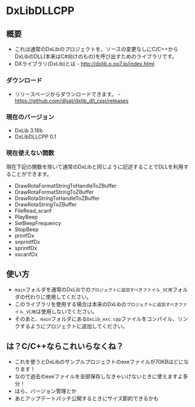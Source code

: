 # DxLibDLLCPP

## 概要
* これは通常のDxLibのプロジェクトを、ソースの変更なしにC/C++からDxLibのDLL(本来はC#向けのもの)を呼び出すためのライブラリです。
* DXライブラリ(DxLib)とは - http://dxlib.o.oo7.jp/index.html

### ダウンロード
* リリースページからダウンロードできます。 - https://github.com/dlsat/dxlib_dll_cpp/releases

### 現在のバージョン
* DxLib 3.16b
* DxLibDLLCPP 0.1

### 現在使えない関数
現在下記の関数を除いて通常のDxLibと同じように記述することでDLLを利用することができます。
* DrawRotaFormatStringToHandleToZBuffer
* DrawRotaFormatStringToZBuffer
* DrawRotaStringToHandleToZBuffer
* DrawRotaStringToZBuffer
* FileRead_scanf
* PlayBeep
* SetBeepFrequency
* StopBeep
* printfDx
* snprintfDx
* sprintfDx
* sscanfDx

## 使い方
* `main`フォルダを通常のDxLibでの`プロジェクトに追加すべきファイル_VC用`フォルダの代わりに使用してください。
* このライブラリを使用する場合は本来のDxLibの`プロジェクトに追加すべきファイル_VC用`は使用しないでください。
* そのあと、`main`フォルダにある`DxLib_exc.cpp`ファイルをコンパイル、リンクするようにプロジェクトに追加してください。

## は？C/C++ならこれいらなくね？
* これを使うとDxLibのサンプルプロジェクトのexeファイルが70KBほどになります！
* なので過去のexeファイルを全部保存しなきゃいけないときに使えますよ多分！
* ほら、バージョン管理とか
* あとアップデートパッチ公開するときにサイズ節約できるかも


